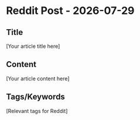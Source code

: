 # Reddit Post - 2026-07-29

## Title
[Your article title here]

## Content
[Your article content here]

## Tags/Keywords
[Relevant tags for Reddit]

